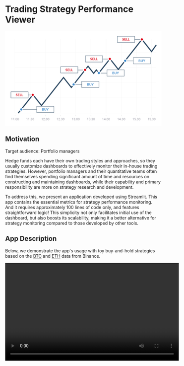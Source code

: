 # Trading Strategy Performance Viewer

<img src="img/banner.png" align="center" alt="" />

## Motivation

Target audience: Portfolio managers

Hedge funds each have their own trading styles and approaches, so they usually customize dashboards to effectively monitor their in-house trading strategies. However, portfolio managers and their quantitative teams often find themselves spending significant amount of time and resources on constructing and maintaining dashboards, while their capability and primary responsibility are more on strategy research and development.

To address this, we present an application developed using Streamlit. This app contains the essential metrics for strategy performance monitoring. And it requires approximately 100 lines of code only, and features straightforward logic! This simplicity not only facilitates initial use of the dashboard, but also boosts its scalability, making it a better alternative for strategy monitoring compared to those developed by other tools.

## App Description

Below, we demonstrate the app's usage with toy buy-and-hold strategies based on the [BTC](https://data.binance.vision/?prefix=data/futures/um/daily/klines/BTCUSDT/1m/) and [ETH](https://data.binance.vision/?prefix=data/futures/um/daily/klines/ETHUSDT/1m/) data from Binance.

<video width="560" height="315" src="https://www.youtube.com/embed/NGmbRaO9QbI?si=pSJGP5bZUT72CFNC" title="YouTube video player" frameborder="0" allow="accelerometer; autoplay; clipboard-write; encrypted-media; gyroscope; picture-in-picture; web-share" referrerpolicy="strict-origin-when-cross-origin" allowfullscreen />

## Installation Instructions

1. Clone this repository to your computer.

```bash
git clone https://github.ubc.ca/MDS-2023-24/DSCI_532_individual-assignment_johnshiu.git
```
```bash
cd DSCI_532_individual-assignment_johnshiu
```

2. Install the conda environment.

```bash
conda env create -f environment.yml
```

3. Activate the installed environment.

```bash
conda activate perf_viewer
```

4. Start the dashboard.

```bash
streamlit run src/app.py
```

## License

Trading Strategy Performance Viewer was created by John Shiu. It is licensed under the terms of the MIT license and the Attribution 4.0 International (CC BY 4.0 LEGAL CODE).

## Credits

Klines data in this repository is from the USDT-margined BTCUSDT and ETHUSDT futures, openly available on [Binance Market Data](https://data.binance.vision/?prefix=data/futures/um/daily/klines/).

Banner was created by [Blossom D. in CryptoStars](https://blog.cryptostars.is/whats-your-strategy-for-trading-crypto-and-stocks-99bd121b133a).
